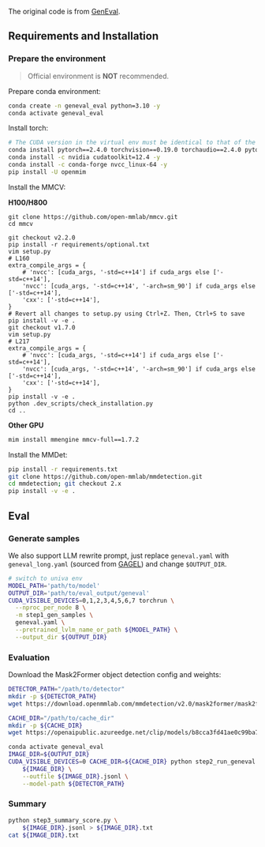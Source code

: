 The original code is from [GenEval](https://github.com/djghosh13/geneval).

## Requirements and Installation

### Prepare the environment

> Official environment is **NOT** recommended.

Prepare conda environment:

```bash
conda create -n geneval_eval python=3.10 -y
conda activate geneval_eval
```

Install torch:

```bash
# The CUDA version in the virtual env must be identical to that of the physical env.
conda install pytorch==2.4.0 torchvision==0.19.0 torchaudio==2.4.0 pytorch-cuda=12.4 -c pytorch -c nvidia -y
conda install -c nvidia cudatoolkit=12.4 -y
conda install -c conda-forge nvcc_linux-64 -y
pip install -U openmim
```

Install the MMCV:


**H100/H800**
```
git clone https://github.com/open-mmlab/mmcv.git
cd mmcv

git checkout v2.2.0
pip install -r requirements/optional.txt
vim setup.py
# L160
extra_compile_args = {
    # 'nvcc': [cuda_args, '-std=c++14'] if cuda_args else ['-std=c++14'],
    'nvcc': [cuda_args, '-std=c++14', '-arch=sm_90'] if cuda_args else ['-std=c++14'],
    'cxx': ['-std=c++14'],
}
# Revert all changes to setup.py using Ctrl+Z. Then, Ctrl+S to save
pip install -v -e .
git checkout v1.7.0
vim setup.py
# L217
extra_compile_args = {
    # 'nvcc': [cuda_args, '-std=c++14'] if cuda_args else ['-std=c++14'],
    'nvcc': [cuda_args, '-std=c++14', '-arch=sm_90'] if cuda_args else ['-std=c++14'],
    'cxx': ['-std=c++14'],
}
pip install -v -e .
python .dev_scripts/check_installation.py
cd ..
```

**Other GPU**
```bash
mim install mmengine mmcv-full==1.7.2
```

Install the MMDet:

```bash
pip install -r requirements.txt
git clone https://github.com/open-mmlab/mmdetection.git
cd mmdetection; git checkout 2.x
pip install -v -e .
```

## Eval

### Generate samples

We also support LLM rewrite prompt, just replace `geneval.yaml` with `geneval_long.yaml` (sourced from [GAGEL](https://github.com/ByteDance-Seed/Bagel/blob/main/eval/gen/geneval/prompts/evaluation_metadata_long.jsonl)) and change `$OUTPUT_DIR`.

```bash
# switch to univa env
MODEL_PATH='path/to/model'
OUTPUT_DIR='path/to/eval_output/geneval'
CUDA_VISIBLE_DEVICES=0,1,2,3,4,5,6,7 torchrun \
  --nproc_per_node 8 \
  -m step1_gen_samples \
  geneval.yaml \
  --pretrained_lvlm_name_or_path ${MODEL_PATH} \
  --output_dir ${OUTPUT_DIR}
```

### Evaluation


Download the Mask2Former object detection config and weights:

```bash
DETECTOR_PATH="/path/to/detector"
mkdir -p ${DETECTOR_PATH}
wget https://download.openmmlab.com/mmdetection/v2.0/mask2former/mask2former_swin-s-p4-w7-224_lsj_8x2_50e_coco/mask2former_swin-s-p4-w7-224_lsj_8x2_50e_coco_20220504_001756-743b7d99.pth -O "${DETECTOR_PATH}/mask2former_swin-s-p4-w7-224_lsj_8x2_50e_coco.pth"

CACHE_DIR="/path/to/cache_dir"
mkdir -p ${CACHE_DIR}
wget https://openaipublic.azureedge.net/clip/models/b8cca3fd41ae0c99ba7e8951adf17d267cdb84cd88be6f7c2e0eca1737a03836/ViT-L-14.pt -O "${CACHE_DIR}/ViT-L-14.pt"
```

```bash
conda activate geneval_eval
IMAGE_DIR=${OUTPUT_DIR}
CUDA_VISIBLE_DEVICES=0 CACHE_DIR=${CACHE_DIR} python step2_run_geneval.py \
    ${IMAGE_DIR} \
    --outfile ${IMAGE_DIR}.jsonl \
    --model-path ${DETECTOR_PATH}
```

### Summary  

```bash
python step3_summary_score.py \
    ${IMAGE_DIR}.jsonl > ${IMAGE_DIR}.txt
cat ${IMAGE_DIR}.txt
```
